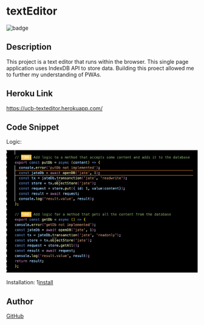 # textEditor
![badge](https://img.shields.io/badge/license-MIT-brightgreen)

## Description
This project is a text editor that runs within the browser. This single page application uses IndexDB API to store data. Building this proect allowed me to further my understanding of PWAs.

## Heroku Link
https://ucb-texteditor.herokuapp.com/

## Code Snippet 

Logic:

![logic](assets/logic.png)

Installation:
1[install](assets/install.png)

## Author
<a href="https://github.com/Mrwaynejames">GitHub</a>